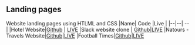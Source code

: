 ## Landing pages
Website landing pages using HTLML and CSS
|Name| Code |Live |
|--|--| -- |
|Hotel Website|[Github](https://github.com/MrAman007/Landing-Pages/tree/master/Hotel%20Website)  | [LIVE](https://hotelsingh.netlify.app/)
|Slack website clone | [Github](https://github.com/MrAman007/Landing-Pages/tree/master/slack%20clone)|[LIVE](https://slacklone.netlify.app/)
|Natours - Travels Website|[Github](https://github.com/MrAman007/Landing-Pages/tree/master/Natours)|[LIVE](https://natourtravels.netlify.app/)
|Football Times|[Github](https://github.com/MrAman007/Landing-Pages/tree/master/Football%20Times)|[LIVE](https://footballtimes.netlify.app/)
